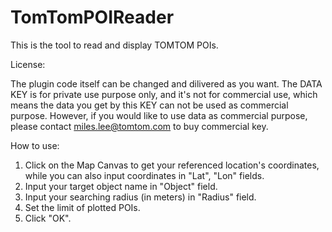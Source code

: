 # TomTomPOIReader
This is the tool to read and display TOMTOM POIs.

License:

The plugin code itself can be changed and dilivered as you want. The DATA KEY is for private use purpose only, and it's not for commercial use, which means the data you get by this KEY can not be used as commercial purpose. However, if you would like to use data as commercial purpose, please contact miles.lee@tomtom.com to buy commercial key.

How to use:

1.  Click on the Map Canvas to get your referenced location's coordinates, while you can also input coordinates in "Lat", "Lon" fields.
2.  Input your target object name in "Object" field.
3.  Input your searching radius (in meters) in "Radius" field.
4.  Set the limit of plotted POIs.
5.  Click "OK".
